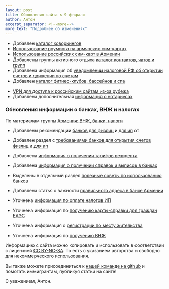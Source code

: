 ```yaml
---
layout: post
title: Обновления сайта к 9 февраля
author: Антон
excerpt_separator: <!--more-->
more_text: "Подробнее об изменениях"
---
```


- Добавлен [каталог коворкингов](/business/coworking.html)
- [Использование роуминга на армянских сим-картах](/cellular/roaming.html)
- [Использование российских сим-карт в Армении](/cellular/russian-sim.html)
- Добавлены группы активного отдыха [каталог контактов, чатов и групп](/life/contacts.html)
- Добавлена информация об [уведомлении налоговой РФ об открытии счетов и движении по счетам](/money/notifications.html)
- Добавлен [каталог фитнес-клубов, бассейнов и спа](/life/wellness.html)

<!--more-->

- [VPN для доступа к российским сайтам из-за рубежа](/life/russian-vpn.html)
- Добавлена дополнительная [информация о нотариусах](/attorneys.html)

### Обновления информации о банках, ВНЖ и налогах

По материалам группы [Армения: ВНЖ, банки, налоги](https://t.me/am_banking_and_residency)

- Добавлены рекомендации [банков для физлиц](/banks/best-fl.html) и [для ип](/banks/best-ip.html) от 
- Добавлен раздел с [требованиями банков для открытия счетов физлиц](/banks/requirements-fl.html) и [для ип](/banks/requirements-ip.html)
- Добавлена [информация о получении тарифов резидента](/banks/resident-tariffs.html)
- Добавлена [информация о получении справок и выписок в банках](/banks/statement.html)
- Выделены в отдельный раздел [полезные советы по использованию банков](/banks/tips-and-tricks.html)
- Добавлена статья о важности [правильного адреса в банке Армении](/money/bank-address.html)

- Уточнена [информация по оплате налогов ИП](/business/ip-money.html)
- Уточнена информация по [получению карты-справки для граждан ЕАЭС](/documents/eaeu-cert.html)
- Уточнена информация о [регистрации по месту жительства](/documents/registration.html)
- Уточнена информация по [получению ВНЖ](/documents/residence.html)

Информацию с сайта можно копировать и использовать в соответствии с лицензией
[CC BY-NC-SA](https://creativecommons.org/licenses/by-nc-sa/4.0/deed.ru). То есть с указанием авторства и свободно для
некоммерческого использования.

Вы также можете присоединиться к [нашей команде на github](https://github.com/haywiki) и помогать иммигрантам,
публикуя статьи на сайте!

С уважением,
Антон.